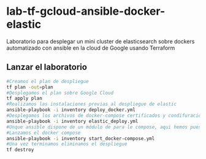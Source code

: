 # lab-tf-gcloud-ansible-docker-elastic

Laboratorio para desplegar un mini cluster de elasticsearch sobre dockers automatizado con ansible en la cloud de Google usando Terraform

## Lanzar el laboratorio

```bash
#Creamos el plan de despliegue
tf plan -out=plan
#Desplegamos el plan sobre Google Cloud
tf apply plan
#Realizamos las instalaciones previas al despliegue de elastic
ansible-playbook -i inventory deploy_docker.yml
#Desplegamos los archivos de docker-compose certificados y condifuraciones
ansible-playbook -i inventory elastic_deploy.yml
#Unque ansible dispone de un módulo de para le compose, aqui hemos puesto un shell, se puede mejorar
#Lanzamos el docker compose
ansible-playbook -i inventory start_docker-compose.yml
#Una vez terminamos eliminamos el despliegue
tf destroy
```
